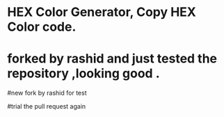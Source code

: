 # HEX Color Generator, Copy HEX Color code.

# forked by rashid and just tested the repository ,looking good .

#new fork by rashid for test

#trial the pull request again
